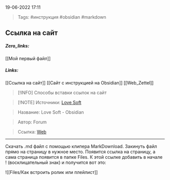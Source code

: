 19-06-2022            17:11

>Tags: #инструкция #obsidian #markdown 


## Ссылка на сайт

##### Zero_links: 
[[Мой первый файл]]

##### Links: 
[[Ссылка на сайт]]
[[Сайт с инструкцией на Obsidian]]
[[Web_Zettel]]



> [!INFO]  Способы вставки ссылок на сайт

> [!NOTE] Источники: [Love Soft](http://xlench.bget.ru/doku.php/tools/text/markdown/obsidian)

> Название: Love Soft - Obsidian

> Автор: Forum

> Ссылка: [Web](http://xlench.bget.ru/doku.php/tools/text/markdown/obsidian)


---


Скачать .md файл с помощью клипера MarkDownload. Закинуть файл прямо на страницу в нужное место. Появится ссылка на страницу, а сама страница появится в папке Files. К этой ссылке добавить в начале ! (восклицательный знак) и получится вот это:

![[Files/Как встроить ролик или плейлист]]










